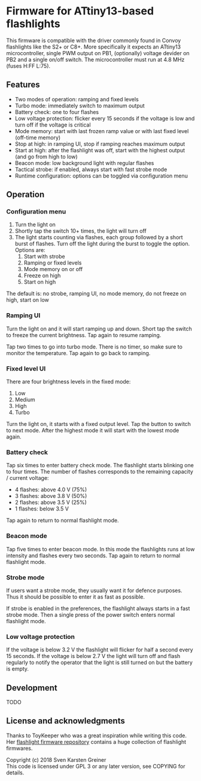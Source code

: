 # Firmware for ATtiny13-based flashlights

This firmware is compatible with the driver commonly found in Convoy flashlights like the S2+ or C8+. More specifically it expects an ATtiny13 microcontroller, single PWM output on PB1, (optionally) voltage devider on PB2 and a single on/off switch. The microcontroller must run at 4.8 MHz (fuses H:FF L:75).


## Features

- Two modes of operation: ramping and fixed levels
- Turbo mode: immediately switch to maximum output
- Battery check: one to four flashes
- Low voltage protection: flicker every 15 seconds if the voltage is low and turn off if the voltage is critical
- Mode memory: start with last frozen ramp value or with last fixed level (off-time memory)
- Stop at high: in ramping UI, stop if ramping reaches maximum output
- Start at high: after the flashlight was off, start with the highest output (and go from high to low)
- Beacon mode: low background light with regular flashes
- Tactical strobe: if enabled, always start with fast strobe mode
- Runtime configuration: options can be toggled via configuration menu


## Operation

### Configuration menu

1. Turn the light on
1. Shortly tap the switch 10+ times, the light will turn off
1. The light starts counting via flashes, each group followed by a short burst of flashes. Turn off the light during the burst to toggle the option. Options are:
    1. Start with strobe
    1. Ramping or fixed levels
    1. Mode memory on or off
    1. Freeze on high
    1. Start on high

The default is: no strobe, ramping UI, no mode memory, do not freeze on high, start on low


### Ramping UI

Turn the light on and it will start ramping up and down. Short tap the switch to freeze the current brightness. Tap again to resume ramping.

Tap two times to go into turbo mode. There is no timer, so make sure to monitor the temperature. Tap again to go back to ramping.


### Fixed level UI

There are four brightness levels in the fixed mode:

1. Low
1. Medium
1. High
1. Turbo

Turn the light on, it starts with a fixed output level. Tap the button to switch to next mode. After the highest mode it will start with the lowest mode again.


### Battery check

Tap six times to enter battery check mode. The flashlight starts blinking one to four times. The number of flashes corresponds to the remaining capacity / current voltage:

- 4 flashes: above 4.0 V (75%)
- 3 flashes: above 3.8 V (50%)
- 2 flashes: above 3.5 V (25%)
- 1 flashes: below 3.5 V

Tap again to return to normal flashlight mode.


### Beacon mode

Tap five times to enter beacon mode. In this mode the flashlights runs at low intensity and flashes every two seconds. Tap again to return to normal flashlight mode.


### Strobe mode

If users want a strobe mode, they usually want it for defence purposes. Thus it should be possible to enter it as fast as possible.

If strobe is enabled in the preferences, the flashlight always starts in a fast strobe mode. Then a single press of the power switch enters normal flashlight mode.


### Low voltage protection

If the voltage is below 3.2 V the flashlight will flicker for half a second every 15 seconds. If the voltage is below 2.7 V the light will turn off and flash regularly to notify the operator that the light is still turned on but the battery is empty.


## Development

TODO


## License and acknowledgments

Thanks to ToyKeeper who was a great inspiration while writing this code. Her [flashlight firmware repository](https://launchpad.net/flashlight-firmware) contains a huge collection of flashlight firmwares.

Copyright (c) 2018 Sven Karsten Greiner  
This code is licensed under GPL 3 or any later version, see COPYING for details.
